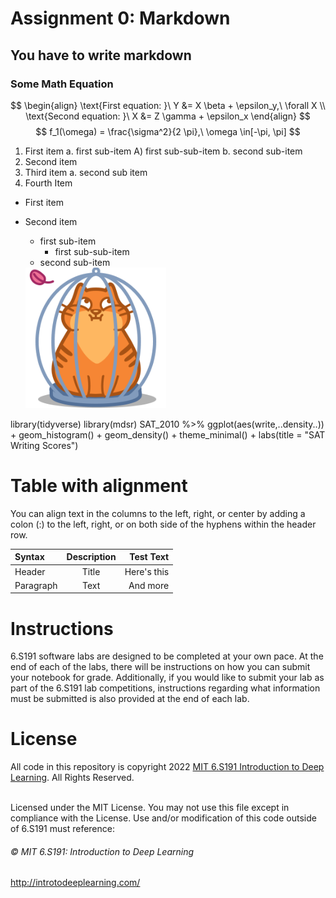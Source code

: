# Assignment 0: Markdown

## You have to write markdown 

### Some Math Equation 
$$
\begin{align}
\text{First equation: }\ Y &= X \beta + \epsilon_y,\ \forall X \\
\text{Second equation: }\ X &= Z \gamma + \epsilon_x
\end{align}
$$
$$
 f_1(\omega) = \frac{\sigma^2}{2 \pi},\ \omega \in[-\pi, \pi]
$$


1. First item a. first sub-item A) first sub-sub-item b. second sub-item
2. Second item
3. Third item a. second sub item
4. Fourth Item

* First item
* Second item
     + first sub-item
        - first sub-sub-item
     + second sub-item

     <img src="./images/brown-cat1.png" width="225" >
<p>library(tidyverse)  
library(mdsr)
SAT_2010 %>% ggplot(aes(write,..density..)) + geom_histogram() +
geom_density() + theme_minimal() + labs(title = "SAT Writing Scores")</p>

 # Table with alignment  
 You can align text in the columns to the left, right, or center by adding a colon (:) to the left, right, or on both side of the hyphens within the header row.

| Syntax      | Description | Test Text     |
| :---        |    :----:   |          ---: |
| Header      | Title       | Here's this   |
| Paragraph   | Text        | And more      |

# Instructions
<p>6.S191 software labs are designed to be completed at your own pace. At the end of each
of the labs, there will be instructions on how you can submit your notebook for grade.
Additionally, if you would like to submit your lab as part of the 6.S191 lab competitions,
instructions regarding what information must be submitted is also provided at the end of
each lab.</p>

# License

All code in this repository is copyright 2022 [MIT 6.S191 Introduction to Deep Learning](http://introtodeeplearning.com/). All
Rights Reserved.

<br/>
Licensed under the MIT License. You may not use this file except in compliance with the
License. Use and/or modification of this code outside of 6.S191 must reference:

###### © MIT 6.S191: Introduction to Deep Learning
http://introtodeeplearning.com/
<br/>


